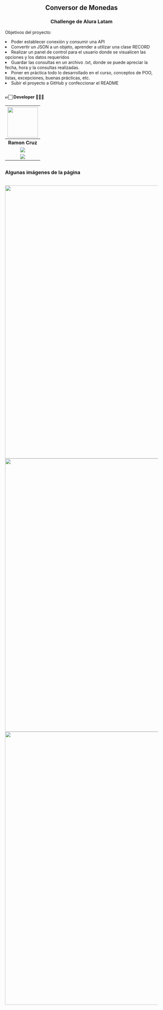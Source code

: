 <div align="center">
  <br>
  <h2>Conversor de Monedas</h2>
  
### Challenge de Alura Latam

</div>

<div>
<p>
Objetivos del proyecto:
<li>Poder establecer conexión y consumir una API</li>
<li>Convertir un JSON a un objeto, aprender a utilizar una clase RECORD</li>
<li>Realizar un panel de control para el usuario donde se visualicen las opciones y los datos requeridos</li>
<li>Guardar las consultas en un archivo .txt, donde se puede apreciar la fecha, hora y la consultas realizadas.</li>
<li>Poner en práctica todo lo desarrollado en el curso, conceptos de POO, listas, excepciones, buenas prácticas, etc.</li>
<li>Subir el proyecto a GitHub y confeccionar el README</li>
</p>
</div>

<h2></h2>

#### 👉🏻 Developer 👨🏻‍💻

| <img src="https://avatars.githubusercontent.com/u/116591941?v=4" width=100>| 
|:-:|
| **Ramon Cruz**| 
| <a href="https://www.linkedin.com/in/ramon-cruz187/"><img src="https://img.shields.io/badge/linkedin%20-%230077B5.svg?&style=for-the-badge&logo=linkedin&logoColor=white"/></a>  |  
| <a href="https://github.com/RamonCruz187"><img src="https://img.shields.io/badge/github-%23121011.svg?&style=for-the-badge&logo=github&logoColor=white"/></a> | 

<h2></h2>

### Algunas imágenes de la página

<div align="center">
   <br>
  
  <img style="width:900px;" src="https://i.imgur.com/ZDvwNCq.png">
  <br>
  <img style="width:900px;" src="https://i.imgur.com/zK0qznC.png">
  <img style="width:900px;" src="https://i.imgur.com/ALgmA4Q.png">
 </div>
<br>
  



